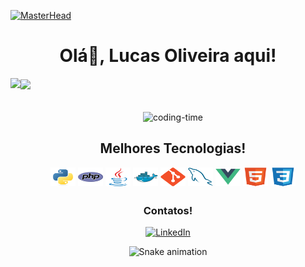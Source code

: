 [![MasterHead](https://user-images.githubusercontent.com/10498744/210012254-234538ff-d198-48aa-8964-37e6fd45d227.gif)](https://rishavchanda.io)

<h1 align="center">Olá👋, Lucas Oliveira aqui!</h1>
<div>
  <img  align ="left" height="180em" src="https://github-readme-stats.vercel.app/api?username=LucasOliveira2000&show_icons=true&theme=great-gatsby&include_all_commits=true&count_private=true"/> 
  <img align="center" height="180em" src="https://github-readme-stats.vercel.app/api/top-langs/?username=LucasOliveira2000&layout=compact&langs_count=16&theme=great-gatsby"/>
</div>
<br>

<div  align="center"> 
  <div style="display: inline_block"><br>
    <img align="center" height="250" alt="coding-time" src="code.gif">
    <h2 align="center">Melhores Tecnologias!</h2>
    <img align="center" alt="Python" height="30" width="40" src="https://raw.githubusercontent.com/devicons/devicon/master/icons/python/python-original.svg">
    <img align="center" alt="Php" height="30" width="40" src="https://raw.githubusercontent.com/devicons/devicon/master/icons/php/php-original.svg">
    <img align="center" alt="Java" height="30" width="40" src="https://raw.githubusercontent.com/devicons/devicon/master/icons/java/java-original.svg">
    <img align="center" alt="Docker" height="30" width="40" src="https://raw.githubusercontent.com/devicons/devicon/master/icons/docker/docker-original.svg">
    <img align="center" alt="Git" height="30" width="40" src="https://raw.githubusercontent.com/devicons/devicon/master/icons/git/git-original.svg">
    <img align="center" alt="Mysql" height="30" width="40" src="https://raw.githubusercontent.com/devicons/devicon/master/icons/mysql/mysql-original.svg">
    <img align="center" alt="Vuejs" height="30" width="40" src="https://raw.githubusercontent.com/devicons/devicon/master/icons/vuejs/vuejs-original.svg">
    <img align="center" height="30" width="40" alt="html-icon" src="https://raw.githubusercontent.com/devicons/devicon/master/icons/html5/html5-original.svg">
    <img align="center" height="30" width="40" alt="css-icon" src="https://raw.githubusercontent.com/devicons/devicon/master/icons/css3/css3-original.svg">

   </div>
    
   ##
  
  <div>
  <h3 align="center">Contatos!</h3>
 <a href="https://www.linkedin.com/in/lucasoliveiraprep00/" target="_blank">
  <img src="https://img.shields.io/badge/-LinkedIn-%230077B5?style=for-the-badge&logo=linkedin&logoColor=white" target="_blank" alt="LinkedIn">
</a>
  
</div>
  
![Snake animation](https://github.com/LuigiGF/LuigiGF/blob/output/github-contribution-grid-snake.svg)
